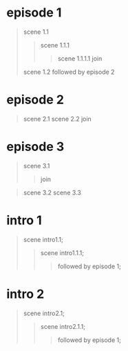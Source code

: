 # episode 1

> scene 1.1
>
> > scene 1.1.1
> >
> > > scene 1.1.1.1
> > > join
>
> scene 1.2
> followed by episode 2

# episode 2

> scene 2.1
> scene 2.2
> join

# episode 3

> scene 3.1
>
> > join

> scene 3.2
> scene 3.3

# intro 1

> scene intro1.1;
>
> > scene intro1.1.1;
> >
> > > followed by episode 1;

# intro 2

> scene intro2.1;
>
> > scene intro2.1.1;
> >
> > > followed by episode 1;
